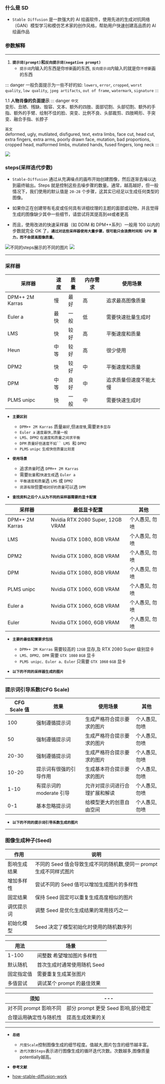 ### 什么是 SD

- `Stable Diffusion` 是一款强大的 AI 绘画软件，使用先进的生成对抗网络（GAN）模型学习和模仿艺术家的创作风格，帮助用户快速创建高品质的 AI 绘画作品

### 参数解释

---

1.  **`提示词(prompt)`和`反向提示词(negative prompt)`**
    - `提示词`内输入的东西是你`想要`画的东西, `反向提示词`内输入的就是你`不想要`画的东西

::: danger
一般负面提示为一些不好的如: `lowers`, `error`, `cropped`, `worst quality`, `low quality`, `jpeg artifacts`, `out of frame`, `watermark`, `signature`
:::

1.1 **人物肖像的负面提示**
::: danger
`中文`  
变形、丑陋、残缺、毁容、文本、额外的四肢、面部切割、头部切割、额外的手指、额外的手臂、绘制不佳的脸、突变、比例不良、头部裁剪、四肢畸形、手突变、融合手指、长脖子

`英文`  
deformed, ugly, mutilated, disfigured, text, extra limbs, face cut, head cut, extra fingers, extra arms, poorly drawn face, mutation, bad proportions, cropped head, malformed limbs, mutated hands, fused fingers, long neck
:::

![](/assets/negative-prompt.jpg)

### steps(采样迭代步数)

- `Stable-Diffusion` 通过从充满噪点的画布开始创建图像，然后逐渐去噪以达到最终输出。Steps 就是控制这些去噪步骤的数量。通常，越高越好，但一般情况下，我们使用的默认值是 `20-28` 个步骤，这其实已经足以生成任何类型的图像。

- 如果你正在创建带有毛皮或任何具有详细纹理的主题的面部或动物，并且觉得生成的图像缺少其中一些细节，请尝试将其提高到`40`或者更高
- 而且，使用改进的快速采样器（如 DDIM 和 DPM++系列）一般用 100 以内的步数就完全 OK 了，**`通过对这些采样器使用大量步骤，很可能只会浪费时间和 GPU 算力，而不会提高图像质量`**。

![不同的steps展示的不同的图片](/assets/image-82.webp)
![](/assets/step.jpg)

---

### 采样器

| 采样器          | 速度 | 质量 | 内存需求 | 使用场景               |
| --------------- | ---- | ---- | -------- | ---------------------- |
| DPM++ 2M Karras | 慢   | 最好 | 高       | 追求最高图像质量       |
| Euler a         | 最快 | 一般 | 低       | 需要快速批量生成时     |
| LMS             | 快   | 较好 | 高       | 平衡速度和质量         |
| Heun            | 中等 | 较好 | 高       | 很少使用               |
| DPM2            | 快   | 较好 | 中       | 平衡速度和质量         |
| DPM             | 中等 | 良好 | 中       | 追求质量但速度不能太慢 |
| PLMS unipc      | 快   | 一般 | 中       | 需要快速生成时         |

- **`主要区别`**

  - `DPM++ 2M Karras` 质量`最好`,但`速度慢`,需要`更多显存`
  - `Euler a` `速度最快,质量一般`
  - `LMS、DPM2` `在速度和质量之间求平衡`
  - `DPM` ` 质量好但速度不如`` LMS  `和 `DPM2`
  - `PLMS` `unipc` `生成快但质量比较差`

- **`使用场景`**

  - 追求`质量`时选 `DPM++ 2M Karras`
  - 需要`批量`和`快速生成`选 `Euler a`
  - `平衡速度和质量`选 `LMS` 或 `DPM2`
  - `资源有限`但要`相对好的质量`可以选 `DPM`

- **`查找资料之后个人认为不同的采样器需要的显卡配置`**

| 采样器          | 最低显卡配置                     | 其他           |
| --------------- | -------------------------------- | -------------- |
| DPM++ 2M Karras | Nvidia RTX 2080 Super, 12GB VRAM | 个人愚见, 勿喷 |
| LMS             | Nvidia GTX 1080, 8GB VRAM        | 个人愚见, 勿喷 |
| DPM2            | Nvidia GTX 1080, 8GB VRAM        | 个人愚见, 勿喷 |
| DPM             | Nvidia GTX 1080, 8GB VRAM        | 个人愚见, 勿喷 |
| PLMS unipc      | Nvidia GTX 1060, 6GB VRAM        | 个人愚见, 勿喷 |
| Euler a         | Nvidia GTX 1060, 6GB VRAM        | 个人愚见, 勿喷 |
| Euler           | Nvidia GTX 1060, 6GB VRAM        | 个人愚见, 勿喷 |

- **`主要的最低配置要求包括`**

  - `DPM++ 2M Karras` 需要较高的 `12GB` 显存,及 RTX 2080 Super 级别显卡
  - `LMS、DPM2、DPM` 需要 `GTX 1080` `8GB` 显卡
  - `PLMS unipc、Euler a、Euler` 只需要 `GTX 1060` `6GB` 显卡

- **`以下的不同的采样器生成的图片`**

<global-image />

---

### 提示词引导系数(CFG Scale)

| CFG Scale 值 | 效果                     | 使用场景                       | 其他           |
| ------------ | ------------------------ | ------------------------------ | -------------- |
| 100          | 强制遵循提示词           | 生成严格符合提示要求的图片     | 个人愚见, 勿喷 |
| 50           | 强制遵循提示词           | 生成严格符合提示要求的图片     | 个人愚见, 勿喷 |
| 20-30        | 强制遵循提示词           | 生成严格符合提示要求的图片     | 个人愚见, 勿喷 |
| 10-20        | 提示词有很强的引导作用   | 生成基本符合提示要求的图片     | 个人愚见, 勿喷 |
| 1-10         | 有提示词的 moderate 引导 | 允许对提示词进行合理扩展和解读 | 个人愚见, 勿喷 |
| 0-1          | 基本忽略提示词           | 给模型更大的创意自由空间       | 个人愚见, 勿喷 |

- **`以下的不同的提示词引导系数生成的图片`**

<global-image :list="[6,8,10,12,14,20]" />

---

### 图像生成种子(Seed)

| 作用         | 说明                                                                |
| ------------ | ------------------------------------------------------------------- |
| 影响生成结果 | 不同的 Seed 值会导致生成不同的随机数,使同一 prompt 生成不同样式图片 |
| 增加多样性   | 尝试不同的 Seed 值可以增加生成图片的多样性                          |
| 固定结果     | 保持 Seed 固定可以重复生成高度相似的图片                            |
| 调优提示词   | 调整 Seed 是优化生成结果的常用技巧之一                              |
| 初始化模型   | Seed 决定了模型初始化时使用的随机数序列                             |

| 用法       | 场景                        |
| ---------- | --------------------------- |
| 1-100      | 间整数 希望增加图片多样性   |
| 默认随机   | 首次生成时通常使用随机 Seed |
| 固定指定值 | 需要重复生成某张图片        |
| 多值尝试   | 调试某个 prompt 的最佳效果  |

| 须知                   | ---                                 |
| ---------------------- | ----------------------------------- |
| 对不同 prompt 影响不同 | 部分 prompt 更受 Seed 影响,部分稳定 |
| 合理运用确定性与随机性 | 提高生成效果的关                    |

---


- **`总结`**  
  - `尺度Scale`控制图像生成的细节程度。值越大,图片包含的细节越丰富。
  - `迭代次数Steps`表示进行图像生成的循环迭代次数。次数越多,图像质量potentially越高。


- **`参考文献`**

- [how-stable-diffusion-work](https://stable-diffusion-art.com/how-stable-diffusion-work/)
